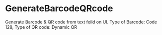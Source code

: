 # GenerateBarcodeQRcode
Generate Barcode &amp; QR code from text feild on UI. Type of Barcode: Code 128, Type of QR code: Dynamic QR
